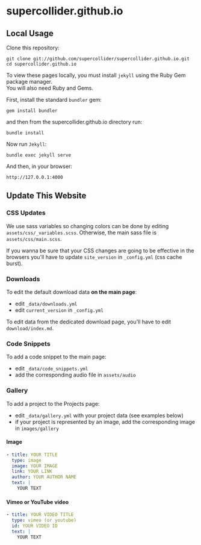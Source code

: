 # supercollider.github.io

## Local Usage

Clone this repository:

    git clone git://github.com/supercollider/supercollider.github.io.git
    cd supercollider.github.io

To view these pages locally, you must install `jekyll` using the Ruby Gem package manager.  
You will also need Ruby and Gems.

First, install the standard `bundler` gem:

    gem install bundler

and then from the supercollider.github.io directory run:

    bundle install


Now run `Jekyll`:

    bundle exec jekyll serve

And then, in your browser:

    http://127.0.0.1:4000

## Update This Website

### CSS Updates

We use sass variables so changing colors can be done by editing `assets/css/_variables.scss`.
Otherwise, the main sass file is `assets/css/main.scss`.

If you wanna be sure that your CSS changes are going to be effective in the browsers you'll have to update `site_version` in `_config.yml` (css cache burst).

### Downloads

To edit the default download data **on the main page**:

- edit `_data/downloads.yml`
- edit `current_version` in `_config.yml`

To edit data from the dedicated download page, you'll have to edit `download/index.md`.

### Code Snippets

To add a code snippet to the main page:

- edit `_data/code_snippets.yml`
- add the corresponding audio file in `assets/audio`

### Gallery

To add a project to the Projects page:

- edit `_data/gallery.yml` with your project data (see examples below)
- if your project is represented by an image, add the corresponding image in `images/gallery`

#### Image

```yml
- title: YOUR TITLE
  type: image
  image: YOUR IMAGE
  link: YOUR LINK
  author: YOUR AUTHOR NAME
  text: |
    YOUR TEXT
```

#### Vimeo or YouTube video

```yml
- title: YOUR VIDEO TITLE
  type: vimeo (or youtube)
  id: YOUR VIDEO ID
  text: |
    YOUR TEXT
```
